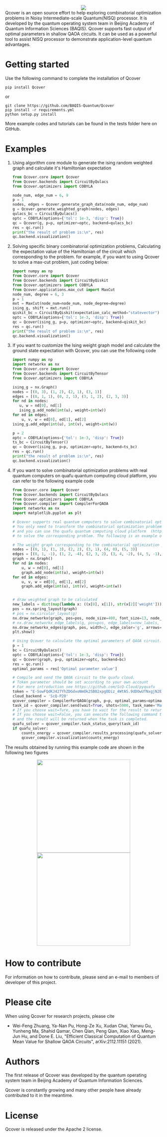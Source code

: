 <div align="center">
  <img src=./resources/Qcover_label_readme.png>
</div>
Qcover is an open source effort to help exploring combinatorial optimization problems in Noisy Intermediate-scale Quantum(NISQ) processor. It is developed by the quantum operating system team in Beijing Academy of Quantum Information Sciences (BAQIS). Qcover supports fast output of optimal parameters in shallow QAOA circuits. It can be used as a powerful tool to assist NISQ processor to demonstrate application-level quantum advantages. 

# Getting started
Use the following command to complete the installation of Qcover
```git
pip install Qcover
```
or

```git
git clone https://github.com/BAQIS-Quantum/Qcover
pip install -r requirements.yml
python setup.py install
```
More example codes and tutorials can be found in the tests folder here on GitHub.

# Examples
1. Using algorithm core module to generate the ising random weighted graph and calculate it's Hamiltonian expectation
    ```python
    from Qcover.core import Qcover
    from Qcover.backends import CircuitByQulacs
    from Qcover.optimizers import COBYLA
    
    node_num, edge_num = 6, 9
    p = 1
    nodes, edges = Qcover.generate_graph_data(node_num, edge_num)
    g = Qcover.generate_weighted_graph(nodes, edges)
    qulacs_bc = CircuitByQulacs()
    optc = COBYLA(options={'tol': 1e-3, 'disp': True})
    qc = Qcover(g, p=p, optimizer=optc, backend=qulacs_bc)
    res = qc.run()
    print("the result of problem is:\n", res)
    qc.backend.visualization()
    ```
2. Solving specific binary combinatorial optimization problems, Calculating the expectation value of the Hamiltonian of the circuit which corresponding to the problem.
for example, if you want to using Qcover to solve a max-cut problem, just coding below:
    ```python
    import numpy as np
    from Qcover.core import Qcover
    from Qcover.backends import CircuitByQiskit
    from Qcover.optimizers import COBYLA
    from Qcover.applications.max_cut import MaxCut
    node_num, degree = 6, 3
    p = 1
    mxt = MaxCut(node_num=node_num, node_degree=degree)
    ising_g, shift = mxt.run()
    qiskit_bc = CircuitByQiskit(expectation_calc_method="statevector")
    optc = COBYLA(options={'tol': 1e-3, 'disp': True})
    qc = Qcover(ising_g, p=p, optimizer=optc, backend=qiskit_bc)
    res = qc.run()
    print("the result of problem is:\n", res)
    qc.backend.visualization()
    ```
3. If you want to customize the Ising weight graph model and calculate the ground
state expectation with Qcover, you can use the following code
    ```python
    import numpy as np
    import networkx as nx
    from Qcover.core import Qcover
    from Qcover.backends import CircuitByTensor
    from Qcover.optimizers import COBYLA

    ising_g = nx.Graph()
    nodes = [(0, 3), (1, 2), (2, 1), (3, 1)]
    edges = [(0, 1, 1), (0, 2, 1), (3, 1, 2), (2, 3, 3)]
    for nd in nodes:
       u, w = nd[0], nd[1]
       ising_g.add_node(int(u), weight=int(w))
    for ed in edges:
        u, v, w = ed[0], ed[1], ed[2]
    ising_g.add_edge(int(u), int(v), weight=int(w))

    p = 2
    optc = COBYLA(options={'tol': 1e-3, 'disp': True})
    ts_bc = CircuitByTensor()
    qc = Qcover(ising_g, p=p, optimizer=optc, backend=ts_bc)
    res = qc.run()
    print("the result of problem is:\n", res)
    qc.backend.visualization()
    ```
4. If you want to solve combinatorial optimization problems with real quantum computers on
 quafu quantum computing cloud platform, you can refer to the following example code
    ```python
    from Qcover.core import Qcover
    from Qcover.backends import CircuitByQulacs
    from Qcover.optimizers import COBYLA
    from Qcover.compiler import CompilerForQAOA
    import networkx as nx
    import matplotlib.pyplot as plt
    
    # Qcover supports real quantum computers to solve combinatorial optimization problems.
    # You only need to transform the combinatorial optimization problem into a weight graph,
    # and you can use the quafu quantum computing cloud platform  (http://quafu.baqis.ac.cn/)
    # to solve the corresponding problem. The following is an example of a max-cut problem.
    
    # The weight graph corresponding to the combinatorial optimization problem and transformed it to networkx format.
    nodes = [(0, 1), (1, 3), (2, 2), (3, 1), (4, 0), (5, 3)]
    edges = [(0, 1, -1), (1, 2, -4), (2, 3, 2), (3, 4, -2), (4, 5, -1), (1, 3, 0), (2, 4, 3)]
    graph = nx.Graph()
    for nd in nodes:
        u, w = nd[0], nd[1]
        graph.add_node(int(u), weight=int(w))
    for ed in edges:
        u, v, w = ed[0], ed[1], ed[2]
        graph.add_edge(int(u), int(v), weight=int(w))
    
    
    # draw weighted graph to be calculated
    new_labels = dict(map(lambda x: ((x[0], x[1]), str(x[2]['weight'])), graph.edges(data=True)))
    pos = nx.spring_layout(graph)
    # pos = nx.circular_layout(g)
    nx.draw_networkx(graph, pos=pos, node_size=400, font_size=13, node_color='y')
    # nx.draw_networkx_edge_labels(g, pos=pos, edge_labels=new_labels, font_size=15)
    nx.draw_networkx_edges(graph, pos, width=2, edge_color='g', arrows=False)
    plt.show()
    
    # Using Qcover to calculate the optimal parameters of QAOA circuit.
    p = 1
    bc = CircuitByQulacs()
    optc = COBYLA(options={'tol': 1e-3, 'disp': True})
    qc = Qcover(graph, p=p, optimizer=optc, backend=bc)
    res = qc.run()
    optimal_params = res['Optimal parameter value']
    
    # Compile and send the QAOA circuit to the quafu cloud.
    # Token parameter should be set according to your own account
    # For more introduction see https://github.com/ScQ-Cloud/pyquafu
    token = "E-SowFQdKJ427YhZDGdxoNmOk2SB02xpgODiz_4WtAS.9dDOwUTNxgjN2EjOiAHelJCLzITM6ICZpJye.9JiN1IzUIJiOicGbhJCLiQ1VKJiOiAXe0Jye"
    cloud_backend = 'ScQ-P20'
    qcover_compiler = CompilerForQAOA(graph, p=p, optimal_params=optimal_params, apitoken=token, cloud_backend=cloud_backend)
    task_id = qcover_compiler.send(wait=True, shots=5000, task_name='MaxCut')
    # If you choose wait=Ture, you have to wait for the result to return.
    # If you choose wait=False, you can execute the following command to query the result status at any time,
    # and the result will be returned when the task is completed.
    quafu_solver = qcover_compiler.task_status_query(task_id)
    if quafu_solver:
        counts_energy = qcover_compiler.results_processing(quafu_solver)
        qcover_compiler.visualization(counts_energy)
    ```

The results obtained by running this example code are shown in the following two figures

<div align="center">
  <img src=./tests/test_compiler_graph.png width="300"/><img src=./tests/test_compiler_res.png width="300"/>
</div>

# How to contribute
For information on how to contribute, please send an e-mail to members of developer of this project.

# Please cite
When using Qcover for research projects, please cite

- Wei-Feng Zhuang, Ya-Nan Pu, Hong-Ze Xu, Xudan Chai, Yanwu Gu, Yunheng Ma, Shahid Qamar, 
Chen Qian, Peng Qian, Xiao Xiao, Meng-Jun Hu, and Done E. Liu, "Efficient Classical
Computation of Quantum Mean Value for Shallow QAOA Circuits", arXiv:2112.11151 (2021). 


# Authors
The first release of Qcover was developed by the quantum operating system team in Beijing Academy of Quantum Information Sciences.

Qcover is constantly growing and many other people have already contributed to it in the meantime.

# License
Qcover is released under the Apache 2 license.
